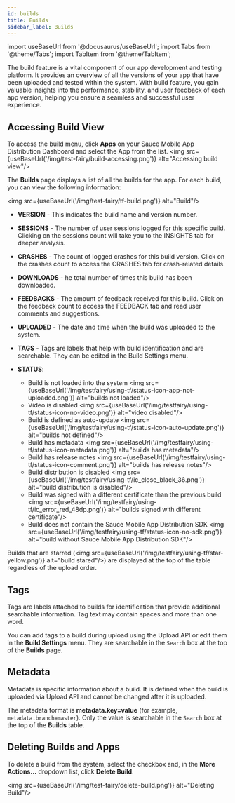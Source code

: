 ```yaml
---
id: builds
title: Builds
sidebar_label: Builds
---
```


import useBaseUrl from '@docusaurus/useBaseUrl';
import Tabs from '@theme/Tabs';
import TabItem from '@theme/TabItem';

The build feature is a vital component of our app development and testing platform. It provides an overview of all the versions of your app that have been uploaded and tested within the system. With build feature, you gain valuable insights into the performance, stability, and user feedback of each app version, helping you ensure a seamless and successful user experience.

## Accessing Build View

To access the build menu, click **Apps** on your Sauce Mobile App Distribution Dashboard and select the App from the list.
<img src={useBaseUrl('/img/test-fairy/build-accessing.png')} alt="Accessing build view"/>

The **Builds** page displays a list of all the builds for the app. For each build, you can view the following information:

<img src={useBaseUrl('/img/test-fairy/tf-build.png')} alt="Build"/>

- **VERSION** - This indicates the build name and version number.
- **SESSIONS** - The number of user sessions logged for this specific build. Clicking on the sessions count will take you to the INSIGHTS tab for deeper analysis.
- **CRASHES** - The count of logged crashes for this build version. Click on the crashes count to access the CRASHES tab for crash-related details.
- **DOWNLOADS** - he total number of times this build has been downloaded.
- **FEEDBACKS** - The amount of feedback received for this build. Click on the feedback count to access the FEEDBACK tab and read user comments and suggestions.
- **UPLOADED** - The date and time when the build was uploaded to the system.
- **TAGS** - Tags are labels that help with build identification and are searchable. They can be edited in the Build Settings menu.
- **STATUS**:

  - Build is not loaded into the system <img src={useBaseUrl('/img/testfairy/using-tf/status-icon-app-not-uploaded.png')} alt="builds not loaded"/>
  - Video is disabled <img src={useBaseUrl('/img/testfairy/using-tf/status-icon-no-video.png')} alt="video disabled"/>
  - Build is defined as auto-update <img src={useBaseUrl('/img/testfairy/using-tf/status-icon-auto-update.png')} alt="builds not defined"/>
  - Build has metadata <img src={useBaseUrl('/img/testfairy/using-tf/status-icon-metadata.png')} alt="builds has metadata"/>
  - Build has release notes <img src={useBaseUrl('/img/testfairy/using-tf/status-icon-comment.png')} alt="builds has release notes"/>
  - Build distribution is disabled <img src={useBaseUrl('/img/testfairy/using-tf/ic_close_black_36.png')} alt="build distribution is disabled"/>
  - Build was signed with a different certificate than the previous build <img src={useBaseUrl('/img/testfairy/using-tf/ic_error_red_48dp.png')} alt="builds signed with different certificate"/>
  - Build does not contain the Sauce Mobile App Distribution SDK <img src={useBaseUrl('/img/testfairy/using-tf/status-icon-no-sdk.png')} alt="build without Sauce Mobile App Distribution SDK"/>



Builds that are starred (<img src={useBaseUrl('/img/testfairy/using-tf/star-yellow.png')} alt="build stared"/>) are displayed at the top of the table regardless of the upload order.

## Tags

Tags are labels attached to builds for identification that provide additional searchable information. Tag text may contain spaces and more than one word.

You can add tags to a build during upload using the Upload API or edit them in the **Build Settings** menu. They are searchable in the `Search` box at the top of the **Builds** page.

## Metadata

Metadata is specific information about a build. It is defined when the build is uploaded via Upload API and cannot be changed after it is uploaded.

The metadata format is **metadata.key=value** (for example, `metadata.branch=master`). Only the value is searchable in the `Search` box at the top of the **Builds** table.

## Deleting Builds and Apps

To delete a build from the system, select the checkbox and, in the **More Actions…** dropdown list, click **Delete Build**.

<img src={useBaseUrl('/img/test-fairy/delete-build.png')} alt="Deleting Build"/>
